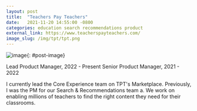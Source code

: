 ```yaml
---
layout: post
title:  "Teachers Pay Teachers"
date:   2021-11-20 14:55:00 -0800
categories: education search recommendations product 
external_link: https://www.teacherspayteachers.com/
image_slug: /img/tpt/tpt.png
---
```


![image]({{site.url}}/img/tpt/tpt.png){: #post-image}

Lead Product Manager, 2022 - Present
Senior Product Manager, 2021 - 2022

I currently lead the Core Experience team on TPT's Marketplace. Previously, I was the PM for our Search & Recommendations team a. We work on enabling millions of teachers to find the right content they need for their classrooms.

